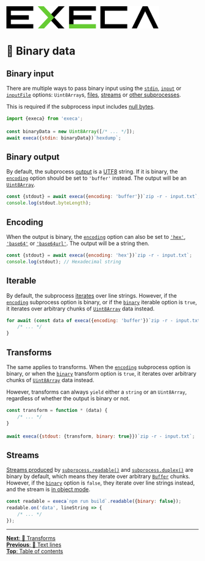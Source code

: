 <picture>
	<source media="(prefers-color-scheme: dark)" srcset="../media/logo_dark.svg">
	<img alt="execa logo" src="../media/logo.svg" width="400">
</picture>
<br>

# 🤖 Binary data

## Binary input

There are multiple ways to pass binary input using the [`stdin`](api.md#optionsstdin), [`input`](api.md#optionsinput) or [`inputFile`](api.md#optionsinputfile) options: `Uint8Array`s, [files](input.md#file-input), [streams](streams.md) or [other subprocesses](pipe.md).

This is required if the subprocess input includes [null bytes](https://en.wikipedia.org/wiki/Null_character).

```js
import {execa} from 'execa';

const binaryData = new Uint8Array([/* ... */]);
await execa({stdin: binaryData})`hexdump`;
```

## Binary output

By default, the subprocess [output](api.md#resultstdout) is a [UTF8](https://en.wikipedia.org/wiki/UTF-8) string. If it is binary, the [`encoding`](api.md#optionsencoding) option should be set to `'buffer'` instead. The output will be an [`Uint8Array`](https://developer.mozilla.org/en-US/docs/Web/JavaScript/Reference/Global_Objects/Uint8Array).

```js
const {stdout} = await execa({encoding: 'buffer'})`zip -r - input.txt`;
console.log(stdout.byteLength);
```

## Encoding

When the output is binary, the [`encoding`](api.md#optionsencoding) option can also be set to [`'hex'`](https://en.wikipedia.org/wiki/Hexadecimal), [`'base64'`](https://en.wikipedia.org/wiki/Base64) or [`'base64url'`](https://en.wikipedia.org/wiki/Base64#URL_applications). The output will be a string then.

```js
const {stdout} = await execa({encoding: 'hex'})`zip -r - input.txt`;
console.log(stdout); // Hexadecimal string
```

## Iterable

By default, the subprocess [iterates](lines.md#progressive-splitting) over line strings. However, if the [`encoding`](api.md#optionsencoding) subprocess option is binary, or if the [`binary`](api.md#readableoptionsbinary) iterable option is `true`, it iterates over arbitrary chunks of [`Uint8Array`](https://developer.mozilla.org/en-US/docs/Web/JavaScript/Reference/Global_Objects/Uint8Array) data instead.

```js
for await (const data of execa({encoding: 'buffer'})`zip -r - input.txt`) {
	/* ... */
}
```

## Transforms

The same applies to transforms. When the [`encoding`](api.md#optionsencoding) subprocess option is binary, or when the [`binary`](api.md#transformoptionsbinary) transform option is `true`, it iterates over arbitrary chunks of [`Uint8Array`](https://developer.mozilla.org/en-US/docs/Web/JavaScript/Reference/Global_Objects/Uint8Array) data instead.

However, transforms can always `yield` either a `string` or an `Uint8Array`, regardless of whether the output is binary or not.

```js
const transform = function * (data) {
	/* ... */
}

await execa({stdout: {transform, binary: true}})`zip -r - input.txt`;
```

## Streams

[Streams produced](streams.md#converting-a-subprocess-to-a-stream) by [`subprocess.readable()`](api.md#subprocessreadablereadableoptions) and [`subprocess.duplex()`](api.md#subprocessduplexduplexoptions) are binary by default, which means they iterate over arbitrary [`Buffer`](https://nodejs.org/api/buffer.html#class-buffer) chunks. However, if the [`binary`](api.md#readableoptionsbinary) option is `false`, they iterate over line strings instead, and the stream is [in object mode](https://nodejs.org/api/stream.html#object-mode).

```js
const readable = execa`npm run build`.readable({binary: false});
readable.on('data', lineString => {
	/* ... */
});
```

<hr>

[**Next**: 🧙 Transforms](transform.md)\
[**Previous**: 📃 Text lines](lines.md)\
[**Top**: Table of contents](../readme.md#documentation)
